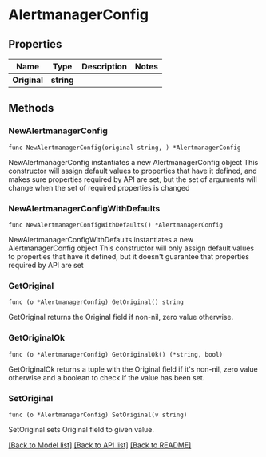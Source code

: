 # AlertmanagerConfig

## Properties

Name | Type | Description | Notes
------------ | ------------- | ------------- | -------------
**Original** | **string** |  | 

## Methods

### NewAlertmanagerConfig

`func NewAlertmanagerConfig(original string, ) *AlertmanagerConfig`

NewAlertmanagerConfig instantiates a new AlertmanagerConfig object
This constructor will assign default values to properties that have it defined,
and makes sure properties required by API are set, but the set of arguments
will change when the set of required properties is changed

### NewAlertmanagerConfigWithDefaults

`func NewAlertmanagerConfigWithDefaults() *AlertmanagerConfig`

NewAlertmanagerConfigWithDefaults instantiates a new AlertmanagerConfig object
This constructor will only assign default values to properties that have it defined,
but it doesn't guarantee that properties required by API are set

### GetOriginal

`func (o *AlertmanagerConfig) GetOriginal() string`

GetOriginal returns the Original field if non-nil, zero value otherwise.

### GetOriginalOk

`func (o *AlertmanagerConfig) GetOriginalOk() (*string, bool)`

GetOriginalOk returns a tuple with the Original field if it's non-nil, zero value otherwise
and a boolean to check if the value has been set.

### SetOriginal

`func (o *AlertmanagerConfig) SetOriginal(v string)`

SetOriginal sets Original field to given value.



[[Back to Model list]](../README.md#documentation-for-models) [[Back to API list]](../README.md#documentation-for-api-endpoints) [[Back to README]](../README.md)


